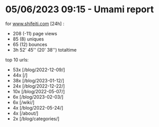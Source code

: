 # 05/06/2023 09:15 - Umami report
for www.shifeiti.com [24h] :

 - 208 (-11) page views
 - 85 (8) uniques
 - 65 (12) bounces
 - 3h 52' 45'' (20' 38'') totaltime


top 10 urls:
 - 53x [/blog/2022-12-09/]
 - 44x [/]
 - 38x [/blog/2023-01-12/]
 - 24x [/blog/2022-12-22/]
 - 10x [/blog/2022-05-07/]
 - 6x [/blog/2023-02-03/]
 - 6x [/wiki/]
 - 4x [/blog/2022-05-24/]
 - 4x [/about/]
 - 2x [/blog/categories/]


